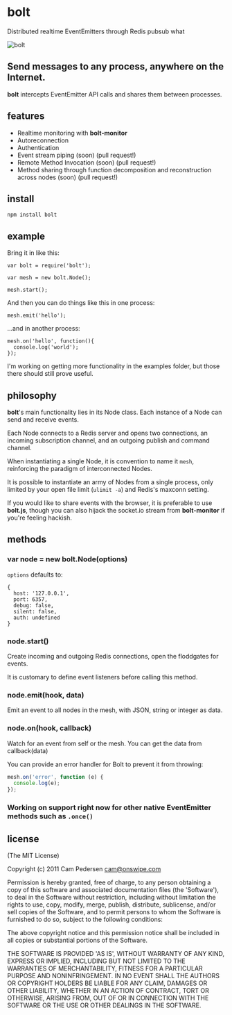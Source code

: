 # bolt

Distributed realtime EventEmitters through Redis pubsub what

![bolt](http://i.imgur.com/nMj8o.png)

## Send messages to any process, anywhere on the Internet.

**bolt** intercepts EventEmitter API calls and shares them between processes.

## features

  - Realtime monitoring with **bolt-monitor**
  - Autoreconnection
  - Authentication
  - Event stream piping (soon) (pull request!)
  - Remote Method Invocation (soon) (pull request!)
  - Method sharing through function decomposition and reconstruction across nodes (soon) (pull request!)

## install

    npm install bolt

## example

Bring it in like this:

    var bolt = require('bolt');

    var mesh = new bolt.Node();

    mesh.start();

And then you can do things like this in one process:

    mesh.emit('hello');

...and in another process:

    mesh.on('hello', function(){
      console.log('world');
    });

I'm working on getting more functionality in the examples folder, but those there should still prove useful.

## philosophy

**bolt**'s main functionality lies in its Node class. Each instance of a Node can send and receive events.

Each Node connects to a Redis server and opens two connections, an incoming subscription channel, and an outgoing publish and command channel.

When instantiating a single Node, it is convention to name it `mesh`, reinforcing the paradigm of interconnected Nodes.

It is possible to instantiate an army of Nodes from a single process, only limited by your open file limit (`ulimit -a`) and Redis's maxconn setting.

If you would like to share events with the browser, it is preferable to use **bolt.js**, though you can also hijack the socket.io stream from **bolt-monitor** if you're feeling hackish.

## methods

### var node = new bolt.Node(options)

`options` defaults to:

    {
      host: '127.0.0.1',
      port: 6357,
      debug: false,
      silent: false,
      auth: undefined
    }

### node.start()

Create incoming and outgoing Redis connections, open the floddgates for events.

It is customary to define event listeners before calling this method.

### node.emit(hook, data)

Emit an event to all nodes in the mesh, with JSON, string or integer as data.

### node.on(hook, callback)

Watch for an event from self or the mesh. You can get the data from callback(data)

You can provide an error handler for Bolt to prevent it from throwing:

````javascript
mesh.on('error', function (e) {
  console.log(e);
});
````

### Working on support right now for other native EventEmitter methods such as `.once()`

## license

(The MIT License)

Copyright (c) 2011 Cam Pedersen <cam@onswipe.com>

Permission is hereby granted, free of charge, to any person obtaining a copy of this software and associated documentation files (the 'Software'), to deal in the Software without restriction, including without limitation the rights to use, copy, modify, merge, publish, distribute, sublicense, and/or sell copies of the Software, and to permit persons to whom the Software is furnished to do so, subject to the following conditions:

The above copyright notice and this permission notice shall be included in all copies or substantial portions of the Software.

THE SOFTWARE IS PROVIDED 'AS IS', WITHOUT WARRANTY OF ANY KIND, EXPRESS OR IMPLIED, INCLUDING BUT NOT LIMITED TO THE WARRANTIES OF MERCHANTABILITY, FITNESS FOR A PARTICULAR PURPOSE AND NONINFRINGEMENT. IN NO EVENT SHALL THE AUTHORS OR COPYRIGHT HOLDERS BE LIABLE FOR ANY CLAIM, DAMAGES OR OTHER LIABILITY, WHETHER IN AN ACTION OF CONTRACT, TORT OR OTHERWISE, ARISING FROM, OUT OF OR IN CONNECTION WITH THE SOFTWARE OR THE USE OR OTHER DEALINGS IN THE SOFTWARE.

